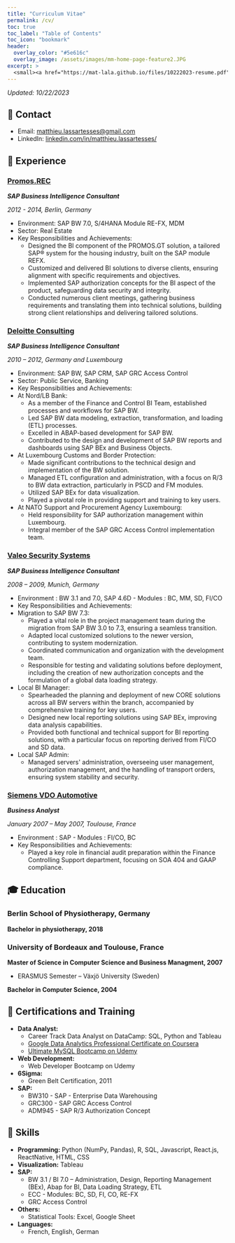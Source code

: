 ```yaml
---
title: "Curriculum Vitae"
permalink: /cv/
toc: true
toc_label: "Table of Contents"
toc_icon: "bookmark"
header:
  overlay_color: "#5e616c"
  overlay_image: /assets/images/mm-home-page-feature2.JPG
excerpt: >
  <small><a href="https://mat-lala.github.io/files/10222023-resume.pdf">Download Resume</a></small>
---
```


_Updated: 10/22/2023_

## 📧 Contact

- Email: [matthieu.lassartesses@gmail.com]()
- LinkedIn: [linkedin.com/in/matthieu.lassartesses/](https://www.linkedin.com/in/matthieu-lassartesses-965351223/)

## 💼 Experience

### [Promos.REC](https://www.openpromos.com/)

**_SAP Business Intelligence Consultant_**

_2012 - 2014, Berlin, Germany_

- Environment: SAP BW 7.0, S/4HANA Module RE-FX, MDM
- Sector: Real Estate
- Key Responsibilities and Achievements:
  - Designed the BI component of the PROMOS.GT solution, a tailored SAP® system for the housing industry, built on the SAP module REFX.
  - Customized and delivered BI solutions to diverse clients, ensuring alignment with specific requirements and objectives.
  - Implemented SAP authorization concepts for the BI aspect of the product, safeguarding data security and integrity.
  - Conducted numerous client meetings, gathering business requirements and translating them into technical solutions, building strong client relationships and delivering tailored solutions.

### [Deloitte Consulting](https://www2.deloitte.com/us/en.html?icid=site_selector_us)

**_SAP Business Intelligence Consultant_**

_2010 – 2012, Germany and Luxembourg_

- Environment: SAP BW, SAP CRM, SAP GRC Access Control
- Sector: Public Service, Banking
- Key Responsibilities and Achievements:
- At Nord/LB Bank:
  - As a member of the Finance and Control BI Team, established processes and workflows for SAP BW.
  - Led SAP BW data modeling, extraction, transformation, and loading (ETL) processes.
  - Excelled in ABAP-based development for SAP BW.
  - Contributed to the design and development of SAP BW reports and dashboards using SAP BEx and Business Objects.
- At Luxembourg Customs and Border Protection:
  - Made significant contributions to the technical design and implementation of the BW solution.
  - Managed ETL configuration and administration, with a focus on R/3 to BW data extraction, particularly in PSCD and FM modules.
  - Utilized SAP BEx for data visualization.
  - Played a pivotal role in providing support and training to key users.
- At NATO Support and Procurement Agency Luxembourg:
  - Held responsibility for SAP authorization management within Luxembourg.
  - Integral member of the SAP GRC Access Control implementation team.

### [Valeo Security Systems](https://www.valeo.com/en/)

**_SAP Business Intelligence Consultant_**

_2008 – 2009, Munich, Germany_

- Environment : BW 3.1 and 7.0, SAP 4.6D - Modules : BC, MM, SD, FI/CO
- Key Responsibilities and Achievements:
- Migration to SAP BW 7.3:
  - Played a vital role in the project management team during the migration from SAP BW 3.0 to 7.3, ensuring a seamless transition.
  - Adapted local customized solutions to the newer version, contributing to system modernization.
  - Coordinated communication and organization with the development team.
  - Responsible for testing and validating solutions before deployment, including the creation of new authorization concepts and the formulation of a global data loading strategy.
- Local BI Manager:
  - Spearheaded the planning and deployment of new CORE solutions across all BW servers within the branch, accompanied by comprehensive training for key users.
  - Designed new local reporting solutions using SAP BEx, improving data analysis capabilities.
  - Provided both functional and technical support for BI reporting solutions, with a particular focus on reporting derived from FI/CO and SD data.
- Local SAP Admin:
  - Managed servers' administration, overseeing user management, authorization management, and the handling of transport orders, ensuring system stability and security.

### [Siemens VDO Automotive](https://www.vdo.fr/)

**_Business Analyst_**

_January 2007 – May 2007, Toulouse, France_

- Environment : SAP - Modules : FI/CO, BC
- Key Responsibilities and Achievements:
  - Played a key role in financial audit preparation within the Finance Controlling Support department, focusing on SOA 404 and GAAP compliance.

## 🎓 Education

### Berlin School of Physiotherapy, Germany
**Bachelor in physiotherapy, 2018**

### University of Bordeaux and Toulouse, France

**Master of Science in Computer Science and Business Managment, 2007**
- ERASMUS Semester – Växjö University (Sweden)

**Bachelor in Computer Science, 2004**

## 📝 Certifications and Training

- **Data Analyst:** 
    - Career Track Data Analyst on DataCamp: SQL, Python and Tableau 
    - [Google Data Analytics Professional Certificate on Coursera](https://www.credly.com/badges/b56a23f1-2795-4efc-bc89-9c71581efedf/linked_in_profile) 
    - [Ultimate MySQL Bootcamp on Udemy](https://www.udemy.com/certificate/UC-b81fed51-876d-44e2-9c8e-022411499396/) 
- **Web Development:** 
    - Web Developer Bootcamp on Udemy 
- **6Sigma:** 
    - Green Belt Certification, 2011 
- **SAP:** 
    - BW310 - SAP - Enterprise Data Warehousing 
    - GRC300 - SAP GRC Access Control
    - ADM945 - SAP R/3 Authorization Concept

## 🤖 Skills

- **Programming:** Python (NumPy, Pandas), R, SQL, Javascript, React.js, ReactNative, HTML, CSS
- **Visualization:** Tableau
- **SAP:**
  - BW 3.1 / BI 7.0 – Administration, Design, Reporting Management (BEx), Abap for BI, Data Loading Strategy, ETL
  - ECC - Modules: BC, SD, FI, CO, RE-FX
  - GRC Access Control
- **Others:**
  - Statistical Tools: Excel, Google Sheet
- **Languages:**
  - French, English, German
